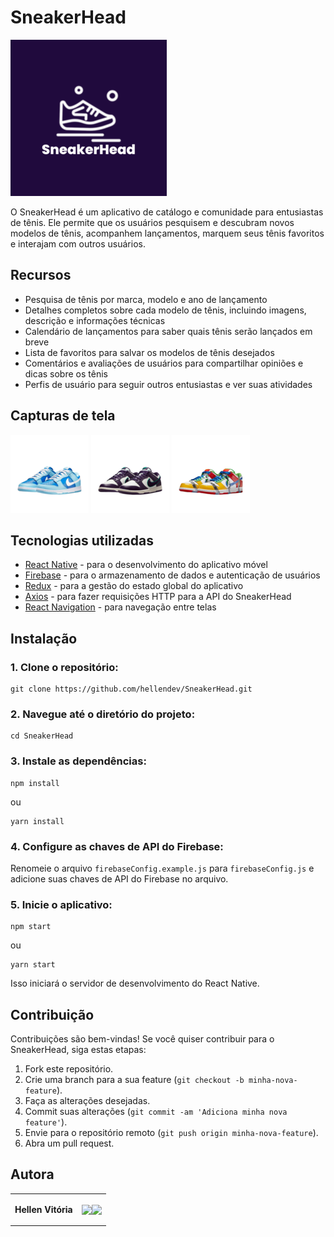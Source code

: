 # SneakerHead

  ![SneakerHead Logo](logotipo.png)

O SneakerHead é um aplicativo de catálogo e comunidade para entusiastas de tênis. Ele permite que os usuários pesquisem e descubram novos modelos de tênis, acompanhem lançamentos, marquem seus tênis favoritos e interajam com outros usuários.

## Recursos

- Pesquisa de tênis por marca, modelo e ano de lançamento
- Detalhes completos sobre cada modelo de tênis, incluindo imagens, descrição e informações técnicas
- Calendário de lançamentos para saber quais tênis serão lançados em breve
- Lista de favoritos para salvar os modelos de tênis desejados
- Comentários e avaliações de usuários para compartilhar opiniões e dicas sobre os tênis
- Perfis de usuário para seguir outros entusiastas e ver suas atividades

## Capturas de tela

![Dunk Low 1](iconeDunkLow.png)
![Dunk Low 2](iconeDunkLowRetro.png)
![Dunk Low 3](iconeSbDunkLow.png)

## Tecnologias utilizadas

- [React Native](https://reactnative.dev) - para o desenvolvimento do aplicativo móvel
- [Firebase](https://firebase.google.com) - para o armazenamento de dados e autenticação de usuários
- [Redux](https://redux.js.org) - para a gestão do estado global do aplicativo
- [Axios](https://axios-http.com) - para fazer requisições HTTP para a API do SneakerHead
- [React Navigation](https://reactnavigation.org) - para navegação entre telas

## Instalação

### 1. Clone o repositório:

```
git clone https://github.com/hellendev/SneakerHead.git
```

### 2. Navegue até o diretório do projeto:

```
cd SneakerHead
```

### 3. Instale as dependências:

```
npm install
```

ou

```
yarn install
```

### 4. Configure as chaves de API do Firebase:

Renomeie o arquivo `firebaseConfig.example.js` para `firebaseConfig.js` e adicione suas chaves de API do Firebase no arquivo.

### 5. Inicie o aplicativo:

```
npm start
```

ou

```
yarn start
```

Isso iniciará o servidor de desenvolvimento do React Native.

## Contribuição

Contribuições são bem-vindas! Se você quiser contribuir para o SneakerHead, siga estas etapas:

1. Fork este repositório.
2. Crie uma branch para a sua feature (`git checkout -b minha-nova-feature`).
3. Faça as alterações desejadas.
4. Commit suas alterações (`git commit -am 'Adiciona minha nova feature'`).
5. Envie para o repositório remoto (`git push origin minha-nova-feature`).
6. Abra um pull request.

## Autora

<table>
  <tbody>

<tr>
    <td><p align="left-center"><b>Hellen Vitória</b></p></td>
    <td><a href="https://github.com/hellendev" target="_blank"><img src="https://img.shields.io/badge/GitHub-100000?style=for-the-badge&logo=github&logoColor=white" target="_blank" align="center"></a><a href="https://www.linkedin.com/in/hellen-vitoria-032a63234/" target="_blank"><img src="https://img.shields.io/badge/-LinkedIn-%230077B5?style=for-the-badge&logo=linkedin&logoColor=white" target="_blank" align="center"></a></td>
  </tr>

  </tbody>
</table>

